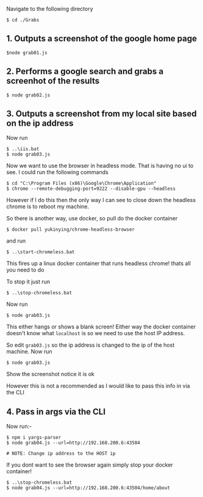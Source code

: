 Navigate to the following directory

```
$ cd ./Grabs
```

## 1. Outputs a screenshot of the google home page
```
$node grab01.js
```

## 2. Performs a google search and grabs a screenhot of the results

```
$ node grab02.js
```

## 3. Outputs a screenshot from my local site based on the ip address
Now run
````
$ ..\iis.bat
$ node grab03.js
````

Now we want to use the browser in headless mode. That is having no ui to see. I could run the following commands

```
$ cd "C:\Program Files (x86)\Google\Chrome\Application"
$ chrome --remote-debugging-port=9222 --disable-gpu --headless
```

However if I do this then the only way I can see to close down the headless chrome is to reboot my machine.

So there is another way, use docker, so pull do the docker container

```
$ docker pull yukinying/chrome-headless-browser
```

and run

```
$ ..\start-chromeless.bat
```

This fires up a linux docker container that runs headless chrome! thats all you need to do

To stop it just run
```
$ ..\stop-chromeless.bat
```

Now run 

````
$ node grab03.js
````
This either hangs or shows a blank screen! Either way the docker container doesn't know what `localhost` is so we need to use the host IP address.

So edit `grab03.js` so the ip address is changed to the ip of the host machine. Now run

````
$ node grab03.js
````
Show the screenshot notice it is ok

However this is not a recommended as I would like to pass this info in via the CLI

## 4. Pass in args via the CLI

Now run:-
````
$ npm i yargs-parser
$ node grab04.js --url=http://192.168.200.6:43504

# NOTE: Change ip address to the HOST ip
````

If you dont want to see the browser again simply stop your docker container!
````
$ ..\stop-chromeless.bat
$ node grab04.js --url=http://192.168.200.6:43504/home/about
````
